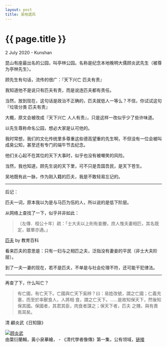 ```yaml
---
layout: post
title: 吴地遗风
---
```


{{ page.title }}
================
<p class="meta">2 July 2020 - Kunshan</p>

昆山有座最出名的公园，叫亭林公园。名称是纪念本地晚明大儒顾炎武先生（被尊为亭林先生）。

顾先生有句话，流传的很广：『天下兴亡  匹夫有责』

我知道他不是说只有匹夫有责，而是说连匹夫都有责任。

当然，放到现在，这句话是政治不正确的，匹夫就低人一等么？不信，你试试这句『垃圾分类 匹夫有责』

大概，原文会被改成『天下兴亡 人人有责』，只是这样一改似乎少了些许味道。

以先生尊称命名公园，想必大家是认可他的。

我时常想，我们的文化传统里多尊重这些德高望重的先生啊，不但没有一位会被叫成臭公知，甚至还有专门的端午节去纪念。

他们关心起不在其位的天下大事时，似乎也没有被嘲笑的风险。

当然，我也知道，顾先生说的天下里，可不只是吾国吾民，是天下苍生。

吴地既有此一脉，作为刚入籍的匹夫，我是不敢轻易忘记的。

-----

后记：

匹夫一词，原本我以为是与马匹为伍的人，所以说的是低下阶层。

从网络上查找了一下，似乎并非如此：

> 〔左傳．桓公十年〕疏：「士大夫以上則有妾媵，庶人惟夫妻相匹，其名既定，雖單亦通。」

[匹夫](https://pedia.cloud.edu.tw/Entry/Detail/?title=匹夫) by 教育百科

看来匹夫的意思是：只有一妇与之相匹之夫，泛指没有妻妾的平民（非士大夫阶层）。

到了一夫一妻的现在，若不是匹夫，不单是与社会伦理不符，还可能干犯律法。

-----
再查了下，什么叫亡？

> 有亡國，有亡天下。亡國與亡天下奚辨？曰：易姓改號，謂之亡國；仁義充塞，而至於率獸食人，人將相 食，謂之亡天下。……是故知保天下，然後知保其國。保國者，其君其臣，肉食者謀之；保天下者，匹夫 之賤，與有責焉耳矣。

清 顧炎武《日知錄》

<p><a href="https://commons.wikimedia.org/wiki/File:Gu_yanwu.jpg#/media/File:Gu_yanwu.jpg"><img src="https://upload.wikimedia.org/wikipedia/commons/4/4e/Gu_yanwu.jpg" alt="顾炎武"></a><br>由葉衍蘭輯，黃小泉摹繪， - 《清代學者像傳》第一集，公有领域，<a href="https://commons.wikimedia.org/w/index.php?curid=48029">链接</a></p>
